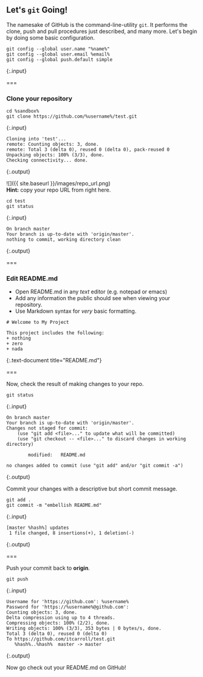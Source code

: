 ---
---

## Let's `git` Going!

The namesake of GitHub is the command-line-utility `git`. It performs the clone, push and pull procedures just described, and many more. Let's begin by doing some basic configuration.

~~~
git config --global user.name "%name%"
git config --global user.email %email%
git config --global push.default simple
~~~
{:.input}

===

### Clone your repository

~~~
cd %sandbox%
git clone https://github.com/%username%/test.git
~~~
{:.input}

~~~
Cloning into 'test'...
remote: Counting objects: 3, done.
remote: Total 3 (delta 0), reused 0 (delta 0), pack-reused 0
Unpacking objects: 100% (3/3), done.
Checking connectivity... done.
~~~
{:.output}

![]({{ site.baseurl }}/images/repo_url.png)  
**Hint:** copy your repo URL from right here.

~~~
cd test
git status
~~~
{:.input}

~~~
On branch master
Your branch is up-to-date with 'origin/master'.
nothing to commit, working directory clean
~~~
{:.output}

===

### Edit README.md

+ Open README.md in any *text* editor (e.g. notepad or emacs)
+ Add any information the public should see when viewing your repository.
+ Use Markdown syntax for *very* basic formatting.

~~~
# Welcome to My Project

This project includes the following:
+ nothing
+ zero
+ nada
~~~
{:.text-document title="README.md"}

===

Now, check the result of making changes to your repo.

~~~
git status
~~~
{:.input}

~~~
On branch master
Your branch is up-to-date with 'origin/master'.
Changes not staged for commit:
	(use "git add <file>..." to update what will be committed)
	(use "git checkout -- <file>..." to discard changes in working directory)
	
		modified:   README.md
		
no changes added to commit (use "git add" and/or "git commit -a")		
~~~
{:.output}

Commit your changes with a descriptive but short commit message.

~~~
git add .
git commit -m "embellish README.md"
~~~
{:.input}

~~~
[master %hash%] updates
 1 file changed, 8 insertions(+), 1 deletion(-)
~~~
{:.output}

===

Push your commit back to **origin**.

~~~
git push
~~~
{:.input}

~~~
Username for 'https://github.com': %username%
Password for 'https://%username%@github.com': 
Counting objects: 3, done.
Delta compression using up to 4 threads.
Compressing objects: 100% (2/2), done.
Writing objects: 100% (3/3), 353 bytes | 0 bytes/s, done.
Total 3 (delta 0), reused 0 (delta 0)
To https://github.com/itcarroll/test.git
   %hash%..%hash%  master -> master
~~~
{:.output}

Now go check out your README.md on GitHub!
